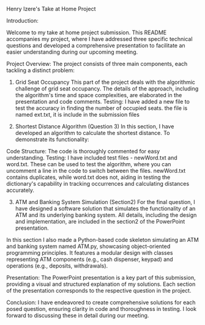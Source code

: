 Henry Izere's Take at Home Project

Introduction:

Welcome to my take at home project submission. This README accompanies my project, where I have addressed three specific technical questions and developed a comprehensive presentation to facilitate an easier understanding during our upcoming meeting.

Project Overview:
The project consists of three main components, each tackling a distinct problem:

1. Grid Seat Occupancy
This part of the project deals with the algorithmic challenge of grid seat occupancy. The details of the approach, including the algorithm's time and space complexities, are elaborated in the presentation and code comments.
Testing: I have added a new file to test the accuracy in finding the number of occupied seats. the file is named ext.txt, it is include in the submission files

2. Shortest Distance Algorithm (Question 3)
In this section, I have developed an algorithm to calculate the shortest distance. To demonstrate its functionality:

Code Structure: The code is thoroughly commented for easy understanding.
Testing: I have included test files - newWord.txt and word.txt. These can be used to test the algorithm, where you can uncomment a line in the code to switch between the files. newWord.txt contains duplicates, while word.txt does not, aiding in testing the dictionary's capability in tracking occurrences and calculating distances accurately.

3. ATM and Banking System Simulation (Section2)
For the final question, I have designed a software solution that simulates the functionality of an ATM and its underlying banking system. All details, including the design and implementation, are included in the section2 of the PowerPoint presentation.

In this section I also made a Python-based code skeleton simulating an ATM and banking system named ATM.py, showcasing object-oriented programming principles. It features a modular design with classes representing ATM components (e.g., cash dispenser, keypad) and operations (e.g., deposits, withdrawals). 

Presentation:
The PowerPoint presentation is a key part of this submission, providing a visual and structured explanation of my solutions. Each section of the presentation corresponds to the respective question in the project.

Conclusion:
I have endeavored to create comprehensive solutions for each posed question, ensuring clarity in code and thoroughness in testing. I look forward to discussing these in detail during our meeting.